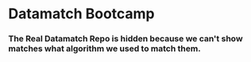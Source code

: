 # Datamatch Bootcamp

### The Real Datamatch Repo is hidden because we can't show matches what algorithm we used to match them. 
